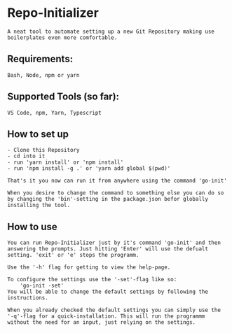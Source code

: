 # Repo-Initializer

    A neat tool to automate setting up a new Git Repository making use boilerplates even more comfortable.

## Requirements:

    Bash, Node, npm or yarn

## Supported Tools (so far):

    VS Code, npm, Yarn, Typescript

## How to set up

    - Clone this Repository
    - cd into it
    - run 'yarn install' or 'npm install'
    - run 'npm install -g .' or 'yarn add global $(pwd)'

    That's it you now can run it from anywhere using the command 'go-init'

    When you desire to change the command to something else you can do so by changing the 'bin'-setting in the package.json befor globally installing the tool.

## How to use

    You can run Repo-Initializer just by it's command 'go-init' and then answering the prompts. Just hitting 'Enter' will use the defualt setting. 'exit' or 'e' stops the programm.

    Use the '-h' flag for getting to view the help-page.

    To configure the settings use the '-set'-flag like so:
        'go-init -set'
    You will be able to change the default settings by following the instructions.

    When you already checked the default settings you can simply use the '-q'-flag for a quick-installation. This will run the programmm without the need for an input, just relying on the settings.
